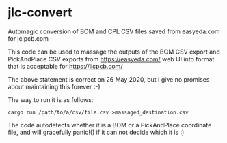 # jlc-convert
Automagic conversion of BOM and CPL CSV files saved from easyeda.com for jclpcb.com


This code can be used to massage the outputs of
the BOM CSV export and PickAndPlace CSV exports
from https://easyeda.com/ web UI into format that is
acceptable for https://jlcpcb.com/

The above statement is correct on 26 May 2020,
but I give no promises about maintaining this forever :-)

The way to run it is as follows:

```
cargo run /path/to/a/csv/file.csv >massaged_destination.csv
```

The code autodetects whether it is a BOM or a PickAndPlace coordinate file,
and will gracefully panic!() if it can not decide which it is :)





